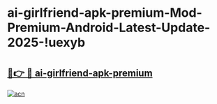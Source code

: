 # ai-girlfriend-apk-premium-Mod-Premium-Android-Latest-Update-2025-!uexyb

# <h2><a href="https://2gc6zq.esa.edu.pl?title=ai-girlfriend-apk-premium&ref=uexyb">🔗👉 🔴 ai-girlfriend-apk-premium</a></h2>

[![acn](https://github.com/user-attachments/assets/0f9c940e-d8b0-45ae-aac7-cd30a18b3e1c)](https://2gc6zq.esa.edu.pl?title=ai-girlfriend-apk-premium&ref=uexyb)

